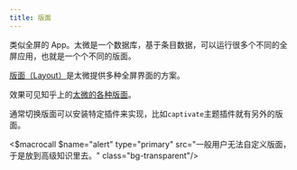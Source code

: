 ```yaml
---
title: 版面
---
```


类似全屏的 App。太微是一个数据库，基于条目数据，可以运行很多个不同的全屏应用，也就是一个个不同的版面。

[版面（Layout）](https://bramchen.github.io/tw5-docs/zh-Hans/#Alternative%20page%20layouts)是太微提供多种全屏界面的方案。

效果可见知乎上的[太微的各种版面](https://zhuanlan.zhihu.com/p/601040724)。

通常切换版面可以安装特定插件来实现，比如`captivate`主题插件就有另外的版面。

<$macrocall $name="alert" type="primary" src="一般用户无法自定义版面，于是放到高级知识里去。" class="bg-transparent"/>